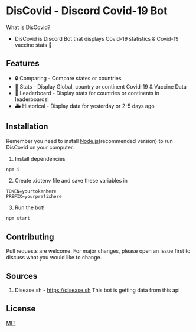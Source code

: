 # DisCovid - Discord Covid-19 Bot
What is DisCovid? 
- DisCovid is Discord Bot that displays Covid-19 statistics & Covid-19 vaccine stats 🦠

## Features
- 🔒 Comparing - Compare states or countries
- 🦠 Stats - Display Global, country or continent Covid-19 & Vaccine Data
- 🤧 Leaderboard - Display stats for countries or continents in leaderboards!
- 🚑 Historical - Display data for yesterday or 2-5 days ago

## Installation
Remember you need to install [Node.js](https://nodejs.org/en/)(recommended version) to run DisCovid on your computer.

1. Install dependencies 
```bash
npm i
```

2. Create .dotenv file and save these variables in
```dotenv
TOKEN=yourtokenhere
PREFIX=yourprefixhere
```

3. Run the bot!
```bash
npm start
```

## Contributing
Pull requests are welcome. For major changes, please open an issue first to discuss what you would like to change.

## Sources
1. Disease.sh - https://disease.sh 
This bot is getting data from this api

## License
[MIT](https://choosealicense.com/licenses/mit/)

